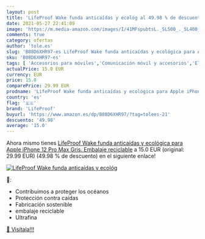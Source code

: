 ```yaml
---
layout: post
title: 'LifeProof Wake funda anticaídas y ecológ al 49.98 % de descuento'
date: 2021-05-27 22:41:09
image: 'https://m.media-amazon.com/images/I/41MFspubtsL._SL500_._SL400_.jpg'
comments: true
category: ofertas
author: 'tole.es'
slug: 'B08D6XHR97-es LifeProof Wake funda anticaídas y ecológica para Apple...'
sku: 'B08D6XHR97-es'
tags: [ 'Accesorios para móviles','Comunicación móvil y accesorios','Electrónica','Fundas cartucheras para móviles','Fundas y carcasas para teléfonos móviles','apple','iphone','lifeproof', ]
actualPrice: 15.0 EUR
currency: EUR
price: 15.0
comparePrice: 29.99 EUR
prodname: 'LifeProof Wake funda anticaídas y ecológica para Apple iPhone 12 Pro Max Gris. Embalaje reciclable'
country: 'es'
flag: '🇪🇸'
brand: 'LifeProof'
buyurl: 'https://www.amazon.es/dp/B08D6XHR97/?tag=tolees-21'
descuento: '49.98'
average: '15.0'
---
```


Ahora mismo tienes [LifeProof Wake funda anticaídas y ecológica para Apple iPhone 12 Pro Max Gris. Embalaje reciclable](https://www.amazon.es/dp/B08D6XHR97/?tag=tolees-21) a 15.0 EUR (original: 29.99 EUR) (49.98 %  de descuento) en el siguiente enlace!

[![LifeProof Wake funda anticaídas y ecológ](https://m.media-amazon.com/images/I/41MFspubtsL._SL500_._SL400_.jpg)](https://www.amazon.es/dp/B08D6XHR97/?tag=tolees-21)

🔎:

- Contribuimos a proteger los océanos
- Protección contra caídas
- Fabricación sostenible
- embalaje reciclable
- Ultrafina

[🛒 Visítala!!!](https://www.amazon.es/dp/B08D6XHR97/?tag=tolees-21)
